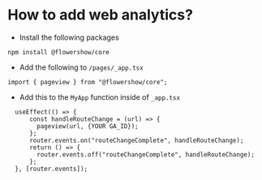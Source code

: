 # How to add web analytics?

- Install the following packages
```
npm install @flowershow/core
```
- Add the following to `/pages/_app.tsx`
```
import { pageview } from "@flowershow/core";
```
- Add this to the `MyApp` function inside of `_app.tsx`
```
  useEffect(() => {
      const handleRouteChange = (url) => {
        pageview(url, {YOUR GA_ID});
      };
      router.events.on("routeChangeComplete", handleRouteChange);
      return () => {
        router.events.off("routeChangeComplete", handleRouteChange);
      };
  }, [router.events]);
```

